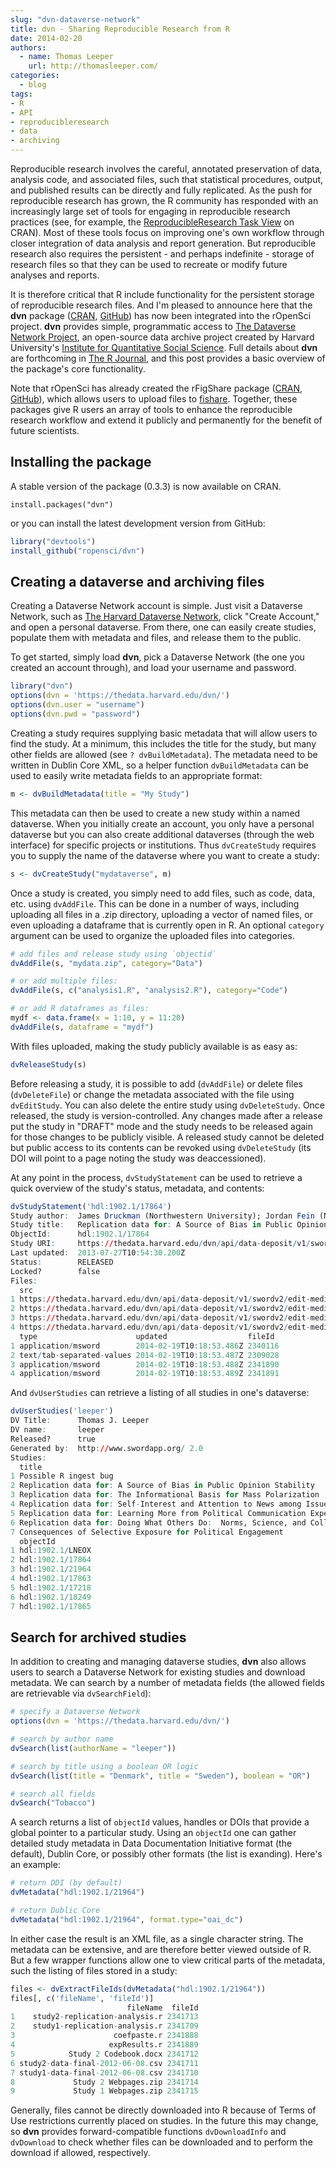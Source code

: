 ```yaml
---
slug: "dvn-dataverse-network"
title: dvn - Sharing Reproducible Research from R
date: 2014-02-20
authors:
  - name: Thomas Leeper
    url: http://thomasleeper.com/
categories:
  - blog
tags:
- R
- API
- reproducibleresearch
- data
- archiving
---
```


Reproducible research involves the careful, annotated preservation of data, analysis code, and associated files, such that statistical procedures, output, and published results can be directly and fully replicated. As the push for reproducible research has grown, the R community has responded with an increasingly large set of tools for engaging in reproducible research practices (see, for example, the [ReproducibleResearch Task View](http://cran.r-project.org/web/views/ReproducibleResearch.html) on CRAN). Most of these tools focus on improving one's own workflow through closer integration of data analysis and report generation. But reproducible research also requires the persistent - and perhaps indefinite - storage of research files so that they can be used to recreate or modify future analyses and reports.

It is therefore critical that R include functionality for the persistent storage of reproducible research files. And I'm pleased to announce here that the **dvn** package ([CRAN](http://cran.r-project.org/web/packages/dvn/index.html), [GitHub](http://ropensci.org/dvn.html)) has now been integrated into the rOpenSci project. **dvn** provides simple, programmatic access to [The Dataverse Network Project](http://thedata.org/), an open-source data archive project created by Harvard University's [Institute for Quantitative Social Science](http://www.iq.harvard.edu/). Full details about **dvn** are forthcoming in [The R Journal](http://journal.r-project.org/), and this post provides a basic overview of the package's core functionality.

Note that rOpenSci has already created the rFigShare package ([CRAN](http://cran.r-project.org/web/packages/rfigshare/index.html), [GitHub](http://ropensci.org/rfigshare.html)), which allows users to upload files to [fishare](http://figshare.com/). Together, these packages give R users an array of tools to enhance the reproducible research workflow and extend it publicly and permanently for the benefit of future scientists.

## Installing the package

A stable version of the package (0.3.3) is now available on CRAN.

```
install.packages("dvn")
```

or you can install the latest development version from GitHub:

```r
library("devtools")
install_github("ropensci/dvn")
```

## Creating a dataverse and archiving files

Creating a Dataverse Network account is simple. Just visit a Dataverse Network, such as [The Harvard Dataverse Network](http://thedata.harvard.edu/dvn/), click "Create Account," and open a personal dataverse. From there, one can easily create studies, populate them with metadata and files, and release them to the public.

To get started, simply load **dvn**, pick a Dataverse Network (the one you created an account through), and load your username and password.

```r
library("dvn")
options(dvn = 'https://thedata.harvard.edu/dvn/')
options(dvn.user = "username")
options(dvn.pwd = "password")
```

Creating a study requires supplying basic metadata that will allow users to find the study. At a minimum, this includes the title for the study, but many other fields are allowed (see `? dvBuildMetadata`). The metadata need to be written in Dublin Core XML, so a helper function `dvBuildMetadata` can be used to easily write metadata fields to an appropriate format:

```r
m <- dvBuildMetadata(title = "My Study")
```

This metadata can then be used to create a new study within a named dataverse. When you initially create an account, you only have a personal dataverse but you can also create additional dataverses (through the web interface) for specific projects or institutions. Thus `dvCreateStudy` requires you to supply the name of the dataverse where you want to create a study:

```r
s <- dvCreateStudy("mydataverse", m)
```

Once a study is created, you simply need to add files, such as code, data, etc. using `dvAddFile`. This can be done in a number of ways, including uploading all files in a .zip directory, uploading a vector of named files, or even uploading a dataframe that is currently open in R. An optional `category` argument can be used to organize the uploaded files into categories.

```r
# add files and release study using `objectid`
dvAddFile(s, "mydata.zip", category="Data")

# or add multiple files:
dvAddFile(s, c("analysis1.R", "analysis2.R"), category="Code")

# or add R dataframes as files:
mydf <- data.frame(x = 1:10, y = 11:20)
dvAddFile(s, dataframe = "mydf")
```

With files uploaded, making the study publicly available is as easy as:

```r
dvReleaseStudy(s)
```

Before releasing a study, it is possible to add (`dvAddFile`) or delete files (`dvDeleteFile`) or change the metadata associated with the file using `dvEditStudy`. You can also delete the entire study using `dvDeleteStudy`. Once released, the study is version-controlled. Any changes made after a release put the study in "DRAFT" mode and the study needs to be released again for those changes to be publicly visible. A released study cannot be deleted but public access to its contents can be revoked using `dvDeleteStudy` (its DOI will point to a page noting the study was deaccessioned).

At any point in the process, `dvStudyStatement` can be used to retrieve a quick overview of the study's status, metadata, and contents:

```r
dvStudyStatement('hdl:1902.1/17864')
Study author:  James Druckman (Northwestern University); Jordan Fein (Northwestern University); Thomas Leeper (Northwestern University)
Study title:   Replication data for: A Source of Bias in Public Opinion Stability
ObjectId:      hdl:1902.1/17864
Study URI:     https://thedata.harvard.edu/dvn/api/data-deposit/v1/swordv2/edit/study/hdl:1902.1/17864
Last updated:  2013-07-27T10:54:30.200Z
Status:        RELEASED
Locked?        false
Files:
  src
1 https://thedata.harvard.edu/dvn/api/data-deposit/v1/swordv2/edit-media/file/2340116/Codebook2011-05-04.doc
2 https://thedata.harvard.edu/dvn/api/data-deposit/v1/swordv2/edit-media/file/2309028/Data.tab
3 https://thedata.harvard.edu/dvn/api/data-deposit/v1/swordv2/edit-media/file/2341890/Articles.doc
4 https://thedata.harvard.edu/dvn/api/data-deposit/v1/swordv2/edit-media/file/2341891/Questionnaire.doc
  type                      updated                  fileId
1 application/msword        2014-02-19T10:18:53.486Z 2340116
2 text/tab-separated-values 2014-02-19T10:18:53.487Z 2309028
3 application/msword        2014-02-19T10:18:53.488Z 2341890
4 application/msword        2014-02-19T10:18:53.489Z 2341891
```

And `dvUserStudies` can retrieve a listing of all studies in one's dataverse:

```r
dvUserStudies('leeper')
DV Title:      Thomas J. Leeper
DV name:       leeper
Released?      true
Generated by:  http://www.swordapp.org/ 2.0
Studies:
  title
1 Possible R ingest bug
2 Replication data for: A Source of Bias in Public Opinion Stability
3 Replication data for: The Informational Basis for Mass Polarization
4 Replication data for: Self-Interest and Attention to News among Issue Publics
5 Replication data for: Learning More from Political Communication Experiments: The Importance of Pretreatment Effects
6 Replication data for: Doing What Others Do:  Norms, Science, and Collective Action on Global Warming
7 Consequences of Selective Exposure for Political Engagement
  objectId
1 hdl:1902.1/LNEOX
2 hdl:1902.1/17864
3 hdl:1902.1/21964
4 hdl:1902.1/17863
5 hdl:1902.1/17218
6 hdl:1902.1/18249
7 hdl:1902.1/17865
```

## Search for archived studies

In addition to creating and managing dataverse studies, **dvn** also allows users to search a Dataverse Network for existing studies and download metadata. We can search by a number of metadata fields (the allowed fields are retrievable via `dvSearchField`):

```r
# specify a Dataverse Network
options(dvn = 'https://thedata.harvard.edu/dvn/')

# search by author name
dvSearch(list(authorName = "leeper"))

# search by title using a boolean OR logic
dvSearch(list(title = "Denmark", title = "Sweden"), boolean = "OR")

# search all fields
dvSearch("Tobacco")
```

A search returns a list of `objectId` values, handles or DOIs that provide a global pointer to a particular study. Using an `objectId` one can gather detailed study metadata in Data Documentation Initiative format (the default), Dublin Core, or possibly other formats (the list is exanding). Here's an example:

```r
# return DDI (by default)
dvMetadata("hdl:1902.1/21964")

# return Dublic Core
dvMetadata("hdl:1902.1/21964", format.type="oai_dc")
```

In either case the result is an XML file, as a single character string. The metadata can be extensive, and are therefore better viewed outside of R. But a few wrapper functions allow one to view critical parts of the metadata, such the listing of files stored in a study:

```r
files <- dvExtractFileIds(dvMetadata("hdl:1902.1/21964"))
files[, c('fileName', 'fileId')]
                          fileName  fileId
1    study2-replication-analysis.r 2341713
2    study1-replication-analysis.r 2341709
3                      coefpaste.r 2341888
4                     expResults.r 2341889
5            Study 2 Codebook.docx 2341712
6 study2-data-final-2012-06-08.csv 2341711
7 study1-data-final-2012-06-08.csv 2341710
8             Study 2 Webpages.zip 2341714
9             Study 1 Webpages.zip 2341715
```

Generally, files cannot be directly downloaded into R because of Terms of Use restrictions currently placed on studies. In the future this may change, so **dvn** provides forward-compatible functions `dvDownloadInfo` and `dvDownload` to check whether files can be downloaded and to perform the download if allowed, respectively.



